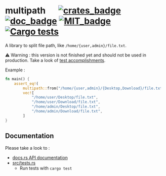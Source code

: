 # multipath &emsp; [![crates_badge]][crates] [![doc_badge]][doc] [![MIT_badge]][LICENCE] [![Cargo tests]][GHA]

A library to split file path, like `/home/{user,admin}/file.txt`.

⚠ Warning : this version is not finished yet and should not be used in production. Take a look of [test accomplishments][GHA].

Example :

```rust
fn main() {
    assert_eq!(
        multipath::from("/home/{user,admin}/{Desktop,Download}/file.txt"),
        vec![
            "/home/user/Desktop/file.txt",
            "/home/user/Download/file.txt",
            "/home/admin/Desktop/file.txt",
            "/home/admin/Download/file.txt",
        ]
}
```

## Documentation

Please take a look to :

- [docs.rs API documentation][doc]
- [src/tests.rs][tests_GitHub]
  - Run tests with `cargo test`

[crates]: https://crates.io/crates/multipath
[crates_badge]: https://img.shields.io/crates/v/multipath
[doc]: https://docs.rs/multipath/
[doc_badge]: https://docs.rs/multipath/badge.svg
[LICENCE]: https://raw.githubusercontent.com/Jimskapt/multipath/master/LICENCE
[MIT_badge]: https://img.shields.io/badge/license-MIT-blue.svg
[Cargo tests]: https://github.com/Jimskapt/multipath/workflows/Cargo%20checks/badge.svg
[GHA]: https://github.com/Jimskapt/multipath/actions
[tests_GitHub]: https://github.com/Jimskapt/multipath/blob/master/src/tests.rs
